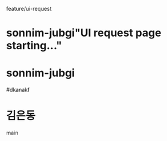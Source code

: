 feature/ui-request
# sonnim-jubgi"UI request page starting..." 

# sonnim-jubgi
#dkanakf
# 김은동
main
